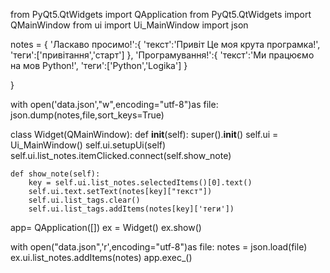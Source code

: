 from PyQt5.QtWidgets import QApplication
from PyQt5.QtWidgets import QMainWindow
from ui import Ui_MainWindow
import json

notes = {
    'Ласкаво просимо!':{
        'текст':'Привіт Це моя крута програмка!',
        'теги':['привітання','старт']
    },
    'Програмування!':{
        'текст':'Ми працюємо на мов Python!',
        'теги':['Python','Logika']
    }

}

with open('data.json',"w",encoding="utf-8")as file:
    json.dump(notes,file,sort_keys=True)

class Widget(QMainWindow):
    def __init__(self):
        super().__init__()
        self.ui = Ui_MainWindow()
        self.ui.setupUi(self)
        self.ui.list_notes.itemClicked.connect(self.show_note)


    def show_note(self):
        key = self.ui.list_notes.selectedItems()[0].text()
        self.ui.text.setText(notes[key]["текст"])
        self.ui.list_tags.clear()
        self.ui.list_tags.addItems(notes[key]['теги'])

app= QApplication([])
ex = Widget()
ex.show()

with open("data.json",'r',encoding="utf-8")as file:
    notes = json.load(file)
    ex.ui.list_notes.addItems(notes)
app.exec_()
